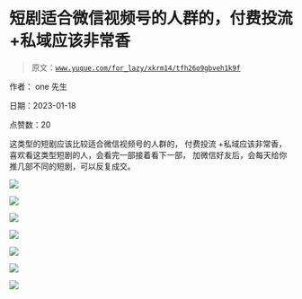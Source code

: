 # 短剧适合微信视频号的人群的，付费投流 +私域应该非常香

> 原文：[`www.yuque.com/for_lazy/xkrm14/tfh26o9gbveh1k9f`](https://www.yuque.com/for_lazy/xkrm14/tfh26o9gbveh1k9f)



作者： one 先生 

日期：2023-01-18 

点赞数：20 

这类型的短剧应该比较适合微信视频号的人群的， 付费投流 +私域应该非常香， 喜欢看这类型短剧的人，会看完一部接着看下一部， 加微信好友后，会每天给你推几部不同的短剧，可以反复成交。 

![](img/e713718f81ac6637d679a6ad01f13c5c.png) 

![](img/1c7533278f0984ca2af8fc6f7c725e27.png) 

![](img/3d6de27ffdaaf94ea267021a8d73490a.png) 

![](img/020097607dceb9ea80b8a8dddc2e09c4.png) 

![](img/bc10035b56986127b1f473fe8cf9bce1.png) 

![](img/06f242950a51207425cb100891016d03.png) 

![](img/04dce6a7be03560fd5feb3dc4ee63667.png) 

